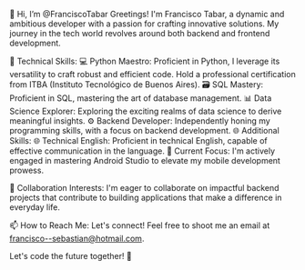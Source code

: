 👋 Hi, I’m @FranciscoTabar
Greetings! I'm Francisco Tabar, a dynamic and ambitious developer with a passion for crafting innovative solutions. My journey in the tech world revolves around both backend and frontend development.

🔧 Technical Skills:
💻 Python Maestro: Proficient in Python, I leverage its versatility to craft robust and efficient code. Hold a professional certification from ITBA (Instituto Tecnológico de Buenos Aires).
🗃️ SQL Mastery: Proficient in SQL, mastering the art of database management.
📊 Data Science Explorer: Exploring the exciting realms of data science to derive meaningful insights.
⚙️ Backend Developer: Independently honing my programming skills, with a focus on backend development.
🌐 Additional Skills:
🌐 Technical English: Proficient in technical English, capable of effective communication in the language.
🚀 Current Focus:
I'm actively engaged in mastering Android Studio to elevate my mobile development prowess.

💼 Collaboration Interests:
I'm eager to collaborate on impactful backend projects that contribute to building applications that make a difference in everyday life.

📫 How to Reach Me:
Let's connect! Feel free to shoot me an email at francisco--sebastian@hotmail.com.

Let's code the future together! 🚀

<!---
FranciscoTabar/FranciscoTabar is a ✨ special ✨ repository because its `README.md` (this file) appears on your GitHub profile. You can click the Preview link to take a look at your changes.
--->
